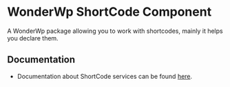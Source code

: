 # WonderWp ShortCode Component

A WonderWp package allowing you to work with shortcodes, mainly it helps you declare them.

## Documentation

- Documentation about ShortCode services can be found [here](http://wonderwp.net/Creating_a_plugin/Services/Shortcode_service.html).
